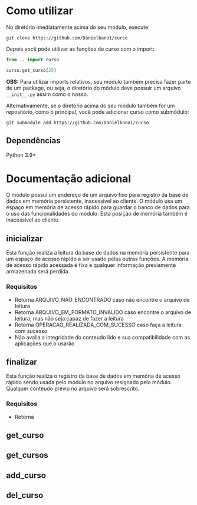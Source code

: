 # Como utilizar

No diretório imediatamente acima do seu módulo, execute:

`git clone https://github.com/Danielbano1/curso`

Depois você pode utilizar as funções de curso com o import:

```Python
from .. import curso

curso.get_curso(25)
```

**OBS:** Para utilizar imports relativos, seu módulo também precisa fazer parte de um package, ou seja, o diretório do módulo deve possuir um arquivo `__init__.py` assim como o nosso.

Alternativamente, se o diretório acima do seu módulo também for um repositório, como o principal, você pode adicionar curso como submódulo:

`git submodule add https://github.com/Danielbano1/curso`

## Dependências

Python 3.9+

# Documentação adicional

O módulo possui um endereço de um arquivo fixo para registro da base de dados em memória persistente, inacessivel ao cliente.
O módulo usa um espaço em memória de acesso rápido para guardar o banco de dados para o uso das funcionalidades do módulo. Esta posição de memória também é inacessível ao cliente.

## inicializar

Esta função realiza a leitura da base de dados na memória persistente para um espaço de acesso rápido a ser usado pelas outras funções. A memória de acesso rápido acessada é fixa e qualquer informação previamente armazenada será perdida.

### Requisitos

- Retorna ARQUIVO_NAO_ENCONTRADO caso não encontre o arquivo de leitura
- Retorna ARQUIVO_EM_FORMATO_INVALIDO caso encontre o arquivo de leitura, mas não seja capaz de fazer a leitura
- Retorna OPERACAO_REALIZADA_COM_SUCESSO caso faça a leitura com sucesso
- Não avalia a integridade do conteudo lido e sua compatibilidade com as aplicações que o usarão

## finalizar

Esta função realiza o registro da base de dados em memória de acesso rápido sendo usada pelo módulo no arquivo resignado pelo módulo. Qualquer conteudo prévio no arquivo será sobrescrito.

### Requisitos

- Retorna

## get_curso

## get_cursos

## add_curso

## del_curso








